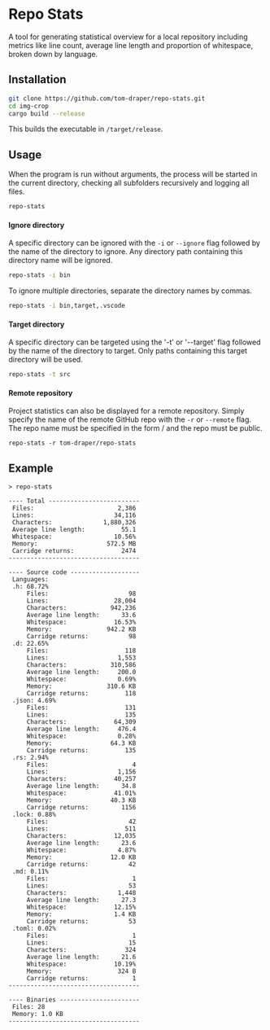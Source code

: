# Repo Stats

A tool for generating statistical overview for a local repository including metrics like line count, average line length and proportion of whitespace, broken down by language.

## Installation

```bash
git clone https://github.com/tom-draper/repo-stats.git
cd img-crop
cargo build --release
```

This builds the executable in `/target/release`.

## Usage

When the program is run without arguments, the process will be started in the current directory, checking all subfolders recursively and logging all files.

```bash
repo-stats
```

#### Ignore directory

A specific directory can be ignored with the `-i` or `--ignore` flag followed by the name of the directory to ignore. Any directory path containing this directory name will be ignored.

```bash
repo-stats -i bin
```

To ignore multiple directories, separate the directory names by commas.

```bash
repo-stats -i bin,target,.vscode
```

#### Target directory

A specific directory can be targeted using the '-t' or '--target' flag followed by the name of the directory to target. Only paths containing this target directory will be used.

```bash
repo-stats -t src
```

#### Remote repository

Project statistics can also be displayed for a remote repository. Simply specify the name of the remote GitHub repo with the `-r` or `--remote` flag. The repo name must be specified in the form <user>/<repo> and the repo must be public.

```bath
repo-stats -r tom-draper/repo-stats
```

## Example

```text
> repo-stats

---- Total -------------------------
 Files:                       2,386
 Lines:                      34,116
 Characters:              1,880,326
 Average line length:          55.1
 Whitespace:                 10.56%
 Memory:                   572.5 MB
 Carridge returns:             2474
------------------------------------

---- Source code -------------------
 Languages:
 .h: 68.72%
     Files:                      98
     Lines:                  28,004
     Characters:            942,236
     Average line length:      33.6
     Whitespace:             16.53%
     Memory:               942.2 KB
     Carridge returns:           98
 .d: 22.65%
     Files:                     118
     Lines:                   1,553
     Characters:            310,586
     Average line length:     200.0
     Whitespace:              0.69%
     Memory:               310.6 KB
     Carridge returns:          118
 .json: 4.69%
     Files:                     131
     Lines:                     135
     Characters:             64,309
     Average line length:     476.4
     Whitespace:              0.28%
     Memory:                64.3 KB
     Carridge returns:          135
 .rs: 2.94%
     Files:                       4
     Lines:                   1,156
     Characters:             40,257
     Average line length:      34.8
     Whitespace:             41.01%
     Memory:                40.3 KB
     Carridge returns:         1156
 .lock: 0.88%
     Files:                      42
     Lines:                     511
     Characters:             12,035
     Average line length:      23.6
     Whitespace:              4.87%
     Memory:                12.0 KB
     Carridge returns:           42
 .md: 0.11%
     Files:                       1
     Lines:                      53
     Characters:              1,448
     Average line length:      27.3
     Whitespace:             12.15%
     Memory:                 1.4 KB
     Carridge returns:           53
 .toml: 0.02%
     Files:                       1
     Lines:                      15
     Characters:                324
     Average line length:      21.6
     Whitespace:             10.19%
     Memory:                  324 B
     Carridge returns:            1
------------------------------------

---- Binaries ----------------------
 Files: 28
 Memory: 1.0 KB
------------------------------------
```
